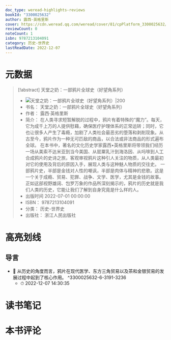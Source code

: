 ```yaml
---
doc_type: weread-highlights-reviews
bookId: "3300025632"
author: 露西·英格里斯
cover: https://cdn.weread.qq.com/weread/cover/81/cpPlatform_3300025632/t7_cpPlatform_3300025632.jpg
reviewCount: 0
noteCount: 1
isbn: 9787213104091
category: 历史-世界史
lastReadDate: 2022-12-07
---
```

# 元数据
> [!abstract] 天堂之奶：一部鸦片全球史（好望角系列）
> - ![ 天堂之奶：一部鸦片全球史（好望角系列）|200](https://cdn.weread.qq.com/weread/cover/81/cpPlatform_3300025632/t7_cpPlatform_3300025632.jpg)
> - 书名： 天堂之奶：一部鸦片全球史（好望角系列）
> - 作者： 露西·英格里斯
> - 简介： 在人类寻求短暂解脱的过程中，鸦片有着特殊的“魔力”。每天，它为成千上万的人提供慰藉，确保医疗护理体系的正常运转；同时，它也让很多人产生了毒瘾，加剧了人类社会最恶劣的堕落和剥削现象。从古至今，鸦片作为一种无可匹敌的商品，以合法或非法商品的形式遍布全球。
在本书中，著名的文化历史学家露西•英格里斯将带领我们经历一场从美索不达米亚到当今美国、从罂粟乳汁到海洛因、从吗啡到人工合成鸦片的史诗之旅，客观审视鸦片这种引人关注的物质，从人类最初对它的使用及背后的原因入手，展现人类与这种魅人物质的交往史。
一部鸦片史，半部是金钱对人性的嘲讽，半部是肉体与精神的悲歌。这是一个关于成瘾、贸易、犯罪、战争、文学、医学，尤其是金钱的故事。正如这部视野雄阔、包罗万象的作品所深刻揭示的，鸦片的历史就是我们人类的历史，它能让我们了解到自身究竟是什么样的人。
> - 出版时间 2022-07-01 00:00:00
> - ISBN： 9787213104091
> - 分类： 历史-世界史
> - 出版社： 浙江人民出版社

# 高亮划线

## 导言


- 📌 从历史的角度而言，鸦片在现代医学、东方三角贸易以及茶和金银贸易的发展过程中起到了核心作用。 ^3300025632-6-3191-3236
    - ⏱ 2022-12-07 14:30:35 
# 读书笔记

# 本书评论
